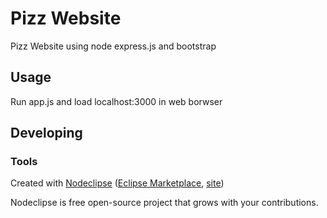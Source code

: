 

# Pizz Website
Pizz Website using node express.js and bootstrap

## Usage
Run app.js and load localhost:3000 in web borwser


## Developing



### Tools

Created with [Nodeclipse](https://github.com/Nodeclipse/nodeclipse-1)
 ([Eclipse Marketplace](http://marketplace.eclipse.org/content/nodeclipse), [site](http://www.nodeclipse.org))   

Nodeclipse is free open-source project that grows with your contributions.
